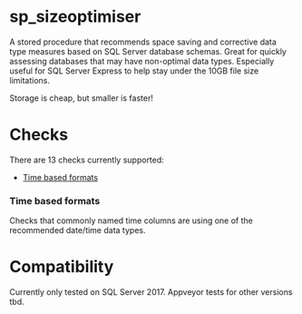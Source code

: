 # sp_sizeoptimiser

A stored procedure that recommends space saving and corrective data type measures based on SQL Server database schemas. Great for quickly assessing databases that may have non-optimal data types. Especially useful for SQL Server Express to help stay under the 10GB file size limitations.

Storage is cheap, but smaller is faster!

# Checks

There are 13 checks currently supported:

* [Time based formats](#time-based-formats)

### Time based formats

Checks that commonly named time columns are using one of the recommended date/time data types.

# Compatibility

Currently only tested on SQL Server 2017. Appveyor tests for other versions tbd.
